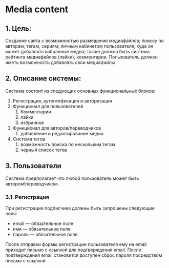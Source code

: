 # Media content

## 1. Цель:

Создание сайта с возможностью размещения медиафайлов; поиску по авторам, тегам, сериям;
личным кабинетом пользователя, куда он может добавлять избранные медиа; также должна быть
система рейтинга медиафайлов (лайки), комментарии. Пользователь должен иметь возможность
добавлять свои медиафайлы

## 2. Описание системы:

Система состоит из следующих основных функциональных блоков:

1. Регистрация, аутентификация и авторизация
2. Функционал для пользователей
    1. Комментарии
    2. лайки
    3. избранное
3. Функционал для авторов/переводчиков
   1. добавление и редактирование медиа
4. Система тегов
   1. возможность поиска по нескольким тегам
   2. черный список тегов

## 3. Пользователи

Система предполагает что любой пользователь может быть автором\переводчиком.

### 3.1. Регистрация

При регистрации подписчика должны быть запрошены
следующие поля:

* email — обязательное поле
* имя — обязательное поле
* пароль — обязательное поле

После отправки формы регистрации пользователя ему на email приходит
письмо с ссылкой для подтверждения email. После подтверждения email становится доступен
сброс пароля посредством письма с ссылкой.